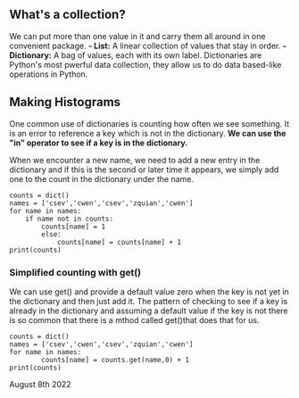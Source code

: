 ## What's a collection?
We can put more than one value in it and carry them all around in one convenient package.
    **- List:** A linear collection of values that stay in order.
    **- Dictionary:** A bag of values, each with its own label. Dictionaries are Python's most pwerful data collection, they allow us to do data based-like operations in Python.

## Making Histograms
One common use of dictionaries is counting how often we see something. It is an error to reference a key which is not in the dictionary.
**We can use the "in" operator to see if a key is in the dictionary.**

When we encounter a new name, we need to add a new entry in the dictionary and if this is the second or later time it appears, we simply add one to the count in the dictionary under the name.
```
counts = dict()
names = ['csev','cwen','csev','zquian','cwen']
for name in names:
    if name not in counts:
        counts[name] = 1
        else:
            counts[name] = counts[name] + 1
print(counts)
```
### Simplified counting with get()
We can use get() and provide a default value zero when the key is not yet in the dictionary and then just add it.
The pattern of checking to see if a key is already in the dictionary and assuming a default value if the key is not there is so common that there is a mthod called get()that does that for us.
```
counts = dict()
names = ['csev','cwen','csev','zquian','cwen']
for name in names:
        counts[name] = counts.get(name,0) + 1
print(counts)
```
August 8th 2022
